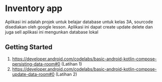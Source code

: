 Inventory app
==================================

Aplikasi ini adalah projek untuk belajar database untuk kelas 3A, sourcode disediakan oleh google lesson. Aplikasi ini dapat create update delete dan juga sell aplikasi ini mengunkan database lokal

Getting Started
---------------
1. https://developer.android.com/codelabs/basic-android-kotlin-compose-persisting-data-room#0 (Latihan 1)
2. https://developer.android.com/codelabs/basic-android-kotlin-compose-update-data-room#0 (Latihan 2)

